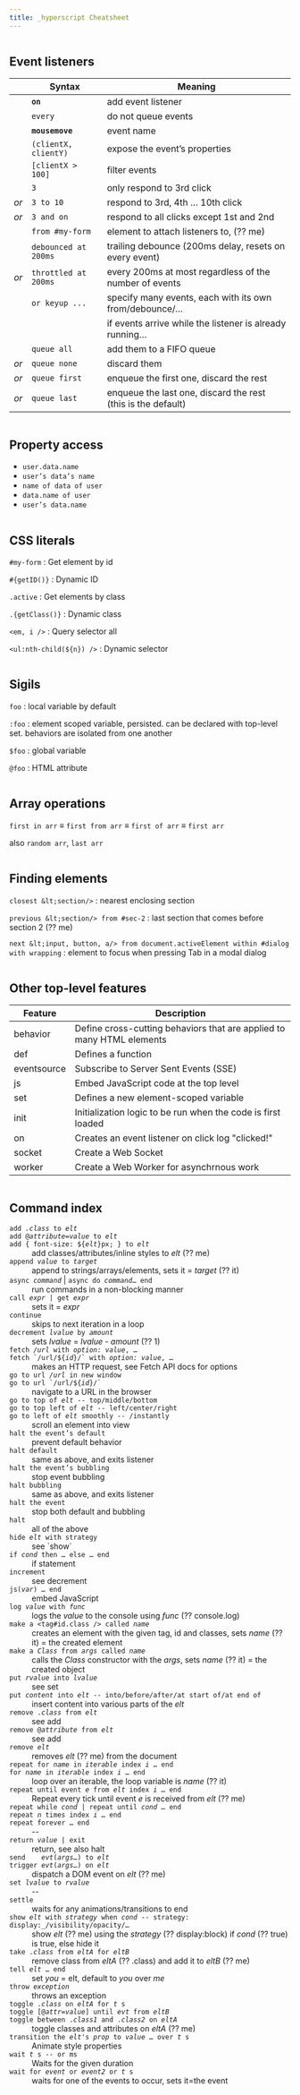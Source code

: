 ```yaml
---
title: _hyperscript Cheatsheet
---
```


<style>
:root {
    overflow: auto;
}

header {
    border-bottom: 1px solid var(--faded-fg);
}

.e-content {
    column-width: calc(var(--line-length) - var(--rhythm));
    column-gap: var(--gap);
    max-width: calc(2 * var(--line-length) + var(--gap));
    padding-inline: var(--gap);

    /* Full bleed */
    width: 100vw;
    margin-left: 50%;
    transform: translateX(-50%);
}

section.box {
    display: table;
    margin-top: 0;
    width: 100%;
}

dl div {
    margin-block: var(--gap);
}
</style>

<section class="box">

## Event listeners

|      | Syntax               | Meaning                                                      |
|------|----------------------|--------------------------------------------------------------|
|      | **`on`**             | add event listener                                           |
|      | `every`              | do not queue events                                          |
|      | **`mousemove`**      | event name                                                   |
|      | `(clientX, clientY)` | expose the event’s properties                                |
|      | `[clientX > 100]`    | filter events                                                |
|      | `3`                  | only respond to 3rd click                                    |
| _or_ | `3 to 10`            | respond to 3rd, 4th … 10th click                             |
| _or_ | `3 and on`           | respond to all clicks except 1st and 2nd                     |
|      | `from #my-form`      | element to attach listeners to, (?? me)                      |
|      | `debounced at 200ms` | trailing debounce (200ms delay, resets on every event)       |
| _or_ | `throttled at 200ms` | every 200ms at most regardless of the number of events       |
|      | `or keyup ...`       | specify many events, each with its own from/debounce/…       |
|      |                      | if events arrive while the listener is already running…      |
|      | `queue all`          | add them to a FIFO queue                                     |
| _or_ | `queue none`         | discard them                                                 |
| _or_ | `queue first`        | enqueue the first one, discard the rest                      |
| _or_ | `queue last`         | enqueue the last one, discard the rest (this is the default) |


</section>
<section class="box">

## Property access

 - `user.data.name`
 - `user’s data’s name`
 - `name of data of user` 
 - `data.name of user`
 - `user’s data.name`

</section>
<section class="box">

## CSS literals

`#my-form`
:   Get element by id

`#{getID()}`
: Dynamic ID

`.active`
: Get elements by class

`.{getClass()}`
: Dynamic class

`<em, i />`
: Query selector all

`<ul:nth-child(${n}) />`
: Dynamic selector

</section>
<section class="box">

## Sigils

`foo`
: local variable by default

`:foo`
: element scoped variable, persisted. can be declared with top-level set. behaviors are isolated from one another

`$foo`
: global variable

`@foo`
: HTML attribute

</section>
<section class="box">

## Array operations

`first in arr` ≡ `first from arr`
≡ `first of arr` ≡ `first arr`

also `random arr`, `last arr`

</section>
<section class="box">

## Finding elements

`closest &lt;section/>`
: nearest enclosing section

`previous &lt;section/> from #sec-2`
: last section that comes before section 2 (?? me)

`next &lt;input, button, a/> from document.activeElement within #dialog with wrapping`
: element to focus when pressing Tab in a modal dialog


</section>
<section class="box">

## Other top-level features

| Feature       |   Description                                                             |
|---------------|---------------------------------------------------------------------------|
| behavior      | 	Define cross-cutting behaviors that are applied to many HTML elements   |
| def           | 	Defines a function 	                                                    |
| eventsource   | 	Subscribe to Server Sent Events (SSE) 	                                |
| js            | 	Embed JavaScript code at the top level 	                                |
| set           | 	Defines a new element-scoped variable 	                                |
| init          | 	Initialization logic to be run when the code is first loaded 	        |
| on            | 	Creates an event listener 	on click log "clicked!"                     |
| socket        | 	Create a Web Socket 	                                                |
| worker        | 	Create a Web Worker for asynchrnous work                                |

</section>
<section class="box">

## Command index

<dl>

<div>
    <dt><code>add <var>.class</var> to <var>elt</var></code>
    <dt><code>add @<var>attribute=value</var> to <var>elt</var></code>
    <dt><code>add { font-size: ${<var>elt</var>}px; } to <var>elt</var></code>
    <dd>add classes/attributes/inline styles to <var>elt</var> (?? me)
</div>

<div>
    <dt><code>append <var>value</var> to <var>target</var></code>
    <dd>append to strings/arrays/elements, sets it = <var>target</var> (?? it)
</div>

<div>
    <dt><code>async <var>command</var></code> | <code>async do <var>command</var>… end</code>
    <dd>run commands in a non-blocking manner
</div>

<div>
    <dt><code>call <var>expr</var> | get <var>expr</var></code>
    <dd>sets it = <var>expr</var>
</div>

<div>
    <dt><code>continue</code>
    <dd>skips to next iteration in a loop
</div>

<div>
    <dt><code>decrement <var>lvalue</var> by <var>amount</var></code>
    <dd>sets <var>lvalue</var> = <var>lvalue</var> - <var>amount</var> (?? 1)
</div>

<div>
    <dt><code>fetch <var>/url</var> with <var>option: value</var>, …</code>
    <dt><code>fetch `/url/${<var>id</var>}/` with <var>option: value</var>, …</code>
    <dd>makes an HTTP request, see Fetch API docs for options
</div>

<div>
    <dt><code>go to url <var>/url</var> in new window</code>
    <dt><code>go to url `/url/${<var>id</var>}/`</code>
    <dd>navigate to a URL in the browser
</div>

<div>
    <dt><code>go to top of <var>elt</var> -- top/middle/bottom </code>
    <dt><code>go to top left of <var>elt</var> -- left/center/right</code>
    <dt><code>go to left of <var>elt</var> smoothly -- /instantly</code>
    <dd>scroll an element into view
</div>

<div>
    <dt><code>halt the event’s default</code>
    <dd>prevent default behavior
</div>

<div>
    <dt><code>halt default</code>
    <dd>same as above, and exits listener
</div>

<div>
    <dt><code>halt the event’s bubbling</code>
    <dd>stop event bubbling
</div>

<div>
    <dt><code>halt bubbling</code>
    <dd>same as above, and exits listener
</div>

<div>
    <dt><code>halt the event</code>
    <dd>stop both default and bubbling
</div>

<div>
    <dt><code>halt</code>
    <dd>all of the above
</div>

<div>
    <dt><code>hide <var>elt</var> with strategy</code>
    <dd>see `show`
</div>

<div>
    <dt><code>if <var>cond</var> then … else … end</code>
    <dd>if statement
</div>

<div>
    <dt><code>increment</code>
    <dd>see decrement
</div>

<div>
    <dt><code>js(<var>var</var>) … end</code>
    <dd>embed JavaScript
</div>

<div>
    <dt><code>log <var>value</var> with <var>func</var></code>
    <dd>logs the <var>value</var> to the console using <var>func</var> (?? console.log)
</div>

<div>
    <dt><code>make a &lt;tag#id.class /> called <var>name</var></code>
    <dd>creates an element with the given tag, id and classes, sets <var>name</var> (?? it) = the created element
</div>

<div>
    <dt><code>make a <var>Class</var> from <var>args</var> called <var>name</var></code>
    <dd>calls the <var>Class</var> constructor with the <var>args</var>, sets <var>name</var> (?? it) = the created object
</div>

<div>
    <dt><code>put <var>rvalue</var> into <var>lvalue</var></code>
    <dd>see set
</div>

<div>
    <dt><code>put <var>content</var> into <var>elt</var> -- into/before/after/at start of/at end of</code>
    <dd>insert content into various parts of the <var>elt</var>
</div>

<div>
    <dt><code>remove .<var>class</var> from <var>elt</var></code>
    <dd>see add
</div>

<div>
    <dt><code>remove @<var>attribute</var> from <var>elt</var></code>
    <dd>see add
</div>

<div>
    <dt><code>remove <var>elt</var></code>
    <dd>removes <var>elt</var> (?? me) from the document
</div>

<div>
    <dt><code>repeat for <var>name</var> in <var>iterable</var> index <var>i</var> … end</code>
    <dt><code>for <var>name</var> in <var>iterable</var> index <var>i</var> … end</code>
    <dd>loop over an iterable, the loop variable is <var>name</var> (?? it)
</div>

<div>
    <dt><code>repeat until event <var>e</var> from <var>elt</var> index <var>i</var> … end</code>
    <dd>Repeat every tick until event <var>e</var> is received from <var>elt</var> (?? me)
</div>

<div>
    <dt><code>repeat while <var>cond</var> | repeat until <var>cond</var> … end</code>
    <dt><code>repeat <var>n</var> times index <var>i</var> … end</code>
    <dt><code>repeat forever … end</code>
    <dd>--
</div>

<div>
    <dt><code>return <var>value</var> | exit</code>
    <dd>return, see also halt
</div>

<div>
    <dt><code>send    <var>evt</var>(<var>args</var>…) to <var>elt</var></code>
    <dt><code>trigger <var>evt</var>(<var>args</var>…) on <var>elt</var></code>
    <dd>dispatch a DOM event on <var>elt</var> (?? me)
</div>

<div>
    <dt><code>set <var>lvalue</var> to <var>rvalue</var></code>
    <dd>--
</div>

<div>
    <dt><code>settle</code>
    <dd>waits for any animations/transitions to end
</div>

<div>
    <dt><code>show <var>elt</var> with <var>strategy</var> when <var>cond</var> -- strategy: display:_/visibility/opacity/…</code>
    <dd>show <var>elt</var> (?? me) using the <var>strategy</var> (?? display:block) if <var>cond</var> (?? true) is true, else hide it
</div>

<div>
    <dt><code>take .<var>class</var> from <var>eltA</var> for <var>eltB</var></code>
    <dd>remove class from <var>eltA</var> (?? .class) and add it to <var>eltB</var> (?? me)
</div>

<div>
    <dt><code>tell <var>elt</var> … end</code>
    <dd>set <var>you</var> = elt, default to <var>you</var> over <var>me</var>
</div>

<div>
    <dt><code>throw <var>exception</var></code>
    <dd>throws an exception
</div>

<div>
    <dt><code>toggle .<var>class</var> on <var>eltA</var> for <var>t</var> s </code>
    <dt><code>toggle [@<var>attr=value</var>] until <var>evt</var> from <var>eltB</var></code>
    <dt><code>toggle between .<var>class1</var> and .<var>class2</var> on <var>eltA</var></code>
    <dd>toggle classes and attributes on <var>eltA</var> (?? me)
</div>

<div>
    <dt><code>transition the <var>elt</var>'s <var>prop</var> to <var>value</var> … over <var>t</var> s</code>
    <dd>Animate style properties
</div>

<div>
    <dt><code>wait <var>t</var> s -- or ms</code>
    <dd>Waits for the given duration
</div>

<div>
    <dt><code>wait for <var>event</var> or <var>event2</var> or <var>t</var> s</code>
    <dd>waits for one of the events to occur, sets it=the event
</div>
</dl>

</section>
